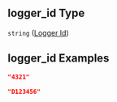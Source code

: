 ## logger_id Type

`string` ([Logger Id](iea43_wra_data_model-properties-measurement-location-measurement-location-properties-logger-configuration-logger-configuration-properties-logger-id.md))

## logger_id Examples

```json
"4321"
```

```json
"D123456"
```
